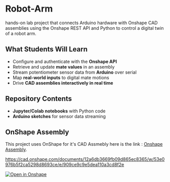 # Robot-Arm
hands-on lab project that connects Arduino hardware with Onshape CAD assemblies using the Onshape REST API and Python to control a digital twin of a robot arm.


## What Students Will Learn
- Configure and authenticate with the **Onshape API**
- Retrieve and update **mate values** in an assembly
- Stream potentiometer sensor data from **Arduino** over serial
- Map **real-world inputs** to digital mate motions
- Drive **CAD assemblies interactively in real time**

## Repository Contents
- **Jupyter/Colab notebooks** with Python code
- **Arduino sketches** for sensor data streaming


## OnShape Assembly

This project uses OnShape for it's CAD Assmebly here is the link : [Onshape Assembly](https://cad.onshape.com/documents/12a6db3669fb09d865ec8365/w/53e0976b5f2ca5298d8693ce/e/909ce9c9e5dea110a3cd8f2e?renderMode=0&uiState=68a678ede9ec49555cd96f20).

https://cad.onshape.com/documents/12a6db3669fb09d865ec8365/w/53e0976b5f2ca5298d8693ce/e/909ce9c9e5dea110a3cd8f2e

[![Open in Onshape](https://img.shields.io/badge/Open%20in-Onshape-blue)](https://cad.onshape.com/documents/12a6db3669fb09d865ec8365/w/53e0976b5f2ca5298d8693ce/e/909ce9c9e5dea110a3cd8f2e?renderMode=0&uiState=68a678ede9ec49555cd96f20)
